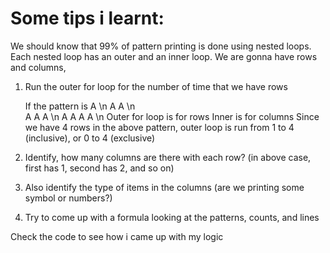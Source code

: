 # Some tips i learnt:
We should know that 99% of pattern printing is done using nested loops.
Each nested loop has an outer and an inner loop. 
We are gonna have rows and columns,
1. Run the outer for loop for the number of time that we have rows

    If the pattern is 
    A \n
    A A \n  
    A A A \n
    A A A A \n
    Outer for loop is for rows
    Inner is for columns
    Since we have 4 rows in the above pattern, outer loop is run from 1 to 4 (inclusive), or 0 to 4 (exclusive)

2. Identify, how many columns are there with each row? (in above case, first has 1, second has 2, and so on)
3. Also identify the type of items in the columns (are we printing some symbol or numbers?)
4. Try to come up with a formula looking at the patterns, counts, and lines

Check the code to see how i came up with my logic

